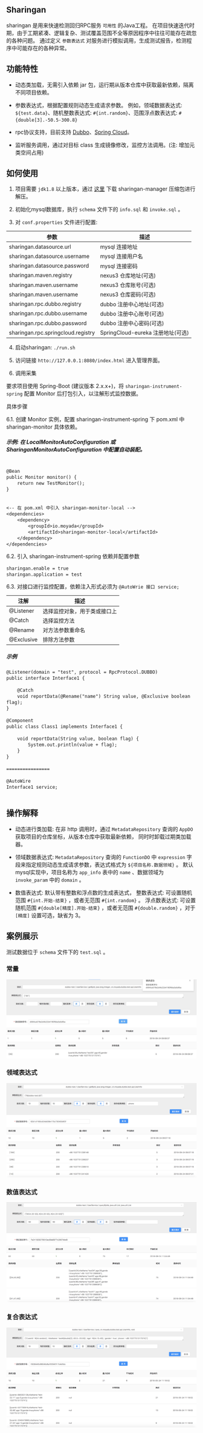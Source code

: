 Sharingan
---------------

sharingan 是用来快速检测回归RPC服务 `可用性` 的Java工程。
在项目快速迭代时期，由于工期紧凑、逻辑复杂、测试覆盖范围不全等原因程序中往往可能存在疏忽的各种问题。
通过定义 `参数表达式` 对服务进行模拟调用，生成测试报告，检测程序中可能存在的各种异常。

## 功能特性

* 动态类加载，无需引入依赖 jar 包，运行期从版本仓库中获取最新依赖，隔离不同项目依赖。

* 参数表达式，根据配置规则动态生成请求参数。
  例如，领域数据表达式: `${test.data}`、随机整数表达式: `#{int.random}`、范围浮点数表达式: `#{double[3].-50.5-300.8}`

* rpc协议支持，目前支持 [Dubbo](http://dubbo.apache.org/)、[Spring Cloud](http://projects.spring.io/spring-cloud/)。

* 监听服务调用，通过对目标 class 生成镜像修改，监控方法调用。(注: 增加元类空间占用)

## 如何使用

1. 项目需要 `jdk1.8` 以上版本，通过 [这里](https://github.com/moyada/sharingan/releases) 下载 sharingan-manager 压缩包进行解压。

2. 初始化mysql数据库，执行 `schema` 文件下的 `info.sql` 和 `invoke.sql` 。

3. 对 `conf.properties` 文件进行配置:

| 参数 | 描述 |
| --- | ---- |
| sharingan.datasource.url | mysql 连接地址 |
| sharingan.datasource.username | mysql 连接用户名 |
| sharingan.datasource.password | mysql 连接密码 |
| sharingan.maven.registry | nexus3 仓库地址(可选) |
| sharingan.maven.username | nexus3 仓库账号(可选) |
| sharingan.maven.username | nexus3 仓库密码(可选) |
| sharingan.rpc.dubbo.registry | dubbo 注册中心地址(可选) |
| sharingan.rpc.dubbo.username | dubbo 注册中心账号(可选) |
| sharingan.rpc.dubbo.password | dubbo 注册中心密码(可选) |
| sharingan.rpc.springcloud.registry | SpringCloud-eureka 注册地址(可选) |

4. 启动sharingan: `./run.sh`

5. 访问链接 `htto://127.0.0.1:8080/index.html` 进入管理界面。

6. 调用采集

要求项目使用 Spring-Boot (建议版本 2.x.x+)，将 `sharingan-instrument-spring` 配置 Monitor 后打包引入，以注解形式监控数据。

具体步骤

6.1. 创建 Monitor 实例，配置 sharingan-instrument-spring 下 pom.xml 中 sharingan-monitor 具体依赖。

##### 示例: 在 LocalMonitorAutoConfiguration 或 SharinganMonitorAutoConfiguration 中配置自动装配。

```

@Bean
public Monitor monitor() {
    return new TestMonitor();
}


<-- 在 pom.xml 中引入 sharingan-monitor-local -->
<dependencies>
    <dependency>
        <groupId>io.moyada</groupId>
        <artifactId>sharingan-monitor-local</artifactId>
    </dependency>
</dependencies>

```

6.2. 引入 sharingan-instrument-spring 依赖并配置参数

```
sharingan.enable = true
sharingan.application = test
```

6.3. 对接口进行监控配置，依赖注入形式必须为 `@AutoWrie 接口 service;`

| 注解 | 描述 |
| --- | ---- |
| @Listener | 选择监控对象，用于类或接口上 |
| @Catch | 选择监控方法 |
| @Rename | 对方法参数重命名 |
| @Exclusive | 排除方法参数 |

##### 示例

```
@Listener(domain = "test", protocol = RpcProtocol.DUBBO)
public interface Interface1 {

    @Catch
    void reportData(@Rename("name") String value, @Exclusive boolean flag);
}

@Component
public class Class1 implements Interface1 {

    void reportData(String value, boolean flag) {
        System.out.println(value + flag);
    }
}

================

@AutoWire
Interface1 service;


```


## 操作解释

* 动态进行类加载: 在非 http 调用时，通过 `MetadataRepository` 查询的 `AppDO` 获取项目的仓库坐标，从版本仓库中获取最新依赖，
同时时卸载过期类加载器。

* 领域数据表达式: `MetadataRepository` 查询的 `FunctionDO` 中 `expression` 字段来指定规则动态生成请求参数，表达式格式为 `${项目名称.数据领域}` 。
  默认mysql实现中，项目名称为 `app_info` 表中的 `name` 、数据领域为 `invoke_param` 中的 `domain` 。

* 数值表达式: 默认带有整数和浮点数的生成表达式，
整数表达式: 可设置随机范围 `#{int.开始-结束}` ，或者无范围 `#{int.random}` 。
浮点数表达式: 可设置随机范围 `#{double[精度].开始-结束}` ，或者无范围 `#{double.random}` ，对于 `[精度]` 设置可选，缺省为 3。

## 案例展示
测试数据位于 `schema` 文件下的 `test.sql` 。

### 常量
![example_1](images/example_1.png)

### 领域表达式
![example_2](images/example_2.png)

### 数值表达式
![example_4](images/example_3.png)

### 复合表达式
![example_3](images/example_4.png)